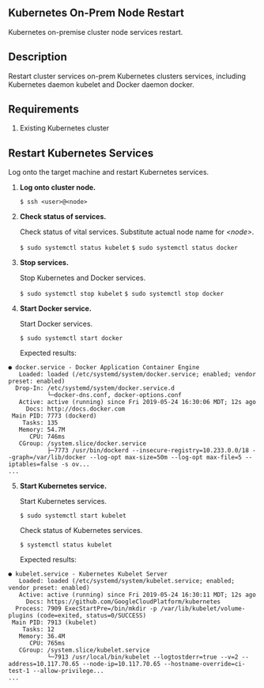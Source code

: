 ## Kubernetes On-Prem Node Restart ##

Kubernetes on-premise cluster node services restart.

## Description ##

Restart cluster services on-prem Kubernetes clusters services, including Kubernetes daemon kubelet and Docker daemon docker.

## Requirements ##

1. Existing Kubernetes cluster 

## Restart Kubernetes Services ##

Log onto the target machine and restart Kubernetes services.  

1. __Log onto cluster node.__

   `$ ssh <user>@<node>`  

2. __Check status of services.__ 

   Check status of vital services.  Substitute actual node name for _\<node\>_.

   `$ sudo systemctl status kubelet`
   `$ sudo systemctl status docker`

3. __Stop services.__

   Stop Kubernetes and Docker services.

   `$ sudo systemctl stop kubelet`
   `$ sudo systemctl stop docker`

4. __Start Docker service.__

   Start Docker services.

   `$ sudo systemctl start docker`

   Expected results: 

```
● docker.service - Docker Application Container Engine
   Loaded: loaded (/etc/systemd/system/docker.service; enabled; vendor preset: enabled)
  Drop-In: /etc/systemd/system/docker.service.d
           └─docker-dns.conf, docker-options.conf
   Active: active (running) since Fri 2019-05-24 16:30:06 MDT; 12s ago
     Docs: http://docs.docker.com
 Main PID: 7773 (dockerd)
    Tasks: 135
   Memory: 54.7M
      CPU: 746ms
   CGroup: /system.slice/docker.service
           ├─7773 /usr/bin/dockerd --insecure-registry=10.233.0.0/18 --graph=/var/lib/docker --log-opt max-size=50m --log-opt max-file=5 --iptables=false -s ov...
...
```

5. __Start Kubernetes service.__

   Start Kubernetes services.

   `$ sudo systemctl start kubelet`

   Check status of Kubernetes services.

   `$ systemctl status kubelet`

   Expected results: 

```
● kubelet.service - Kubernetes Kubelet Server
   Loaded: loaded (/etc/systemd/system/kubelet.service; enabled; vendor preset: enabled)
   Active: active (running) since Fri 2019-05-24 16:30:11 MDT; 12s ago
     Docs: https://github.com/GoogleCloudPlatform/kubernetes
  Process: 7909 ExecStartPre=/bin/mkdir -p /var/lib/kubelet/volume-plugins (code=exited, status=0/SUCCESS)
 Main PID: 7913 (kubelet)
    Tasks: 12
   Memory: 36.4M
      CPU: 765ms
   CGroup: /system.slice/kubelet.service
           └─7913 /usr/local/bin/kubelet --logtostderr=true --v=2 --address=10.117.70.65 --node-ip=10.117.70.65 --hostname-override=ci-test-1 --allow-privilege...
...
```
